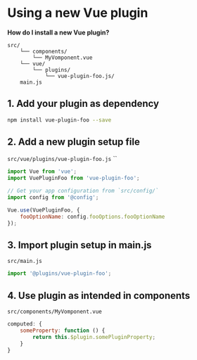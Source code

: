 
# Using a new Vue plugin

**How do I install a new Vue plugin?**

```
src/
	└── components/
		└── MyVomponent.vue
	└── vue/
		└── plugins/
			└── vue-plugin-foo.js/
	main.js
```

## 1. Add your plugin as dependency

```bash
npm install vue-plugin-foo --save
```

## 2. Add a new plugin setup file

`src/vue/plugins/vue-plugin-foo.js`
``

```js
import Vue from 'vue';
import VuePluginFoo from 'vue-plugin-foo';

// Get your app configuration from `src/config/`
import config from '@config';

Vue.use(VuePluginFoo, {
	fooOptionName: config.fooOptions.fooOptionName
});
```

## 3. Import plugin setup in main.js

`src/main.js`

```js
import '@plugins/vue-plugin-foo';
```

## 4. Use plugin as intended in components

`src/components/MyVomponent.vue`

```js
computed: {
	someProperty: function () {
		return this.$plugin.somePluginProperty;
	}
}
```
